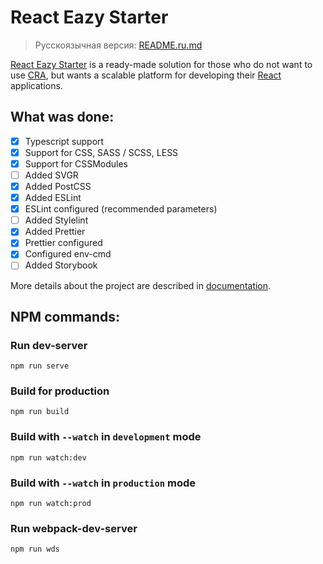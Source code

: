 # React Eazy Starter

> Русскоязычная версия: [README.ru.md](/README.ru.md)

[React Eazy Starter](https://github.com/FactorSef/ReactEazyStarter "React Eazy Starter Repository") is a ready-made solution for those who do not want to use [CRA](https://github.com/FactorSef/ReactEazyStarter "The official Create React App site"), but wants a scalable platform for developing their [React](https://reactjs.org "Official React.js site") applications.

## What was done:
- [x] Typescript support
- [x] Support for CSS, SASS / SCSS, LESS
- [x] Support for CSSModules
- [ ] Added SVGR
- [x] Added PostCSS
- [x] Added ESLint
- [x] ESLint configured (recommended parameters)
- [ ] Added Stylelint
- [x] Added Prettier
- [x] Prettier configured
- [x] Configured env-cmd
- [ ] Added Storybook

More details about the project are described in [documentation](/docs/intro.md).

## NPM commands:

### Run dev-server
```
npm run serve
```

### Build for production
```
npm run build
```

### Build with `--watch` in `development` mode
```
npm run watch:dev
```

### Build with `--watch` in `production` mode
```
npm run watch:prod
```

### Run webpack-dev-server
```
npm run wds
```
